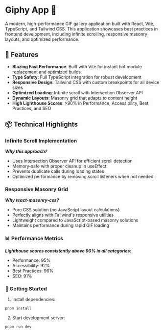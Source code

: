 # Giphy App 🎨

A modern, high-performance GIF gallery application built with React, Vite, TypeScript, and Tailwind CSS. This application showcases best practices in frontend development, including infinite scrolling, responsive masonry layouts, and optimized performance.

## 🚀 Features

- **Blazing Fast Performance**: Built with Vite for instant hot module replacement and optimized builds
- **Type Safety**: Full TypeScript integration for robust development
- **Responsive Design**: Tailwind CSS with custom breakpoints for all device sizes
- **Optimized Loading**: Infinite scroll with Intersection Observer API
- **Dynamic Layouts**: Masonry grid that adapts to content height
- **High Lighthouse Scores**: >90% in Performance, Accessibility, Best Practices, and SEO

## 📦 Technical Highlights

### Infinite Scroll Implementation

***Why this approach?***

- Uses Intersection Observer API for efficient scroll detection
- Memory-safe with proper cleanup in useEffect
- Prevents duplicate calls during loading states
- Optimized performance by removing scroll listeners when not needed

### Responsive Masonry Grid

***Why react-masonry-css?***

- Pure CSS solution (no JavaScript layout calculations)
- Perfectly aligns with Tailwind's responsive utilities
- Lightweight compared to JavaScript-based masonry solutions
- Maintains performance during rapid GIF loading

### 📊 Performance Metrics
***Lighthouse scores consistently above 90% in all categories:***

- Performance: 95%
- Accessibility: 92%
- Best Practices: 96%
- SEO: 91%

### 🚀 Getting Started

1. Install dependencies:

```bash
pnpm install
```

2. Start development server:

```bash
pnpm run dev
```